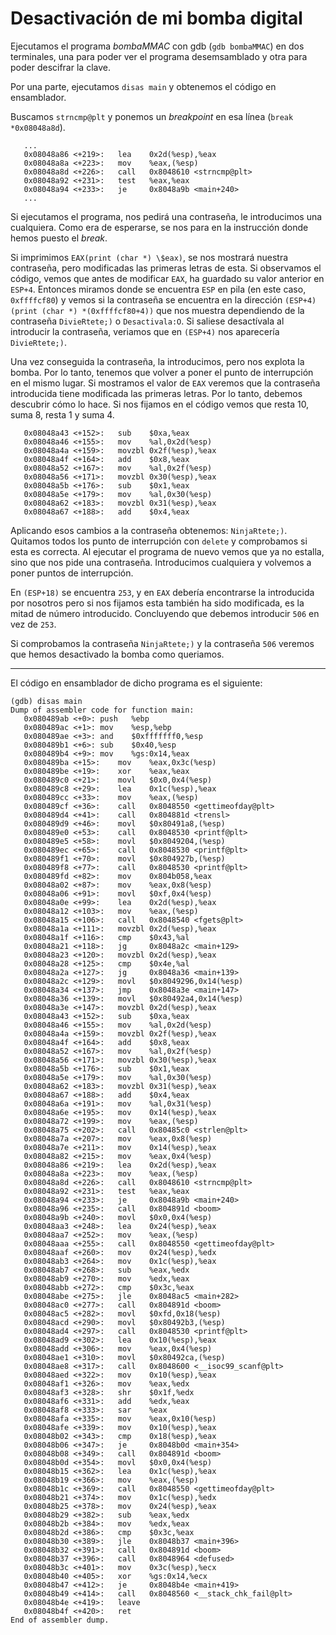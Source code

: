 # Desactivación de mi bomba digital

Ejecutamos el programa _bombaMMAC_ con gdb (`gdb bombaMMAC`) en dos terminales, una para poder ver el programa desemsamblado y otra para poder descifrar la clave.

Por una parte, ejecutamos `disas main` y obtenemos el código en ensamblador.

Buscamos `strncmp@plt` y ponemos un _breakpoint_ en esa línea (`break *0x08048a8d`).

```console
   ...
   0x08048a86 <+219>:	lea    0x2d(%esp),%eax
   0x08048a8a <+223>:	mov    %eax,(%esp)
   0x08048a8d <+226>:	call   0x8048610 <strncmp@plt>
   0x08048a92 <+231>:	test   %eax,%eax
   0x08048a94 <+233>:	je     0x8048a9b <main+240>
   ...
```

Si ejecutamos el programa, nos pedirá una contraseña, le introducimos una cualquiera. Como era de esperarse, se nos para en la instrucción donde hemos puesto el _break_.

Si imprimimos `EAX(print (char *) \$eax)`, se nos mostrará nuestra contraseña, pero modificadas las primeras letras de esta. Si observamos el código, vemos que antes de modificar `EAX`, ha guardado su valor anterior en `ESP+4`. Entonces miramos donde se encuentra `ESP` en pila (en este caso, `0xffffcf80`) y vemos si la contraseña se encuentra en la dirección `(ESP+4)(print (char *) *(0xffffcf80+4))` que nos muestra dependiendo de la contraseña `DivieRtete;)` o `Desactivala:O`. Si saliese desactívala al introducir la contraseña, veriamos que en `(ESP+4)` nos aparecería `DivieRtete;)`.

Una vez conseguida la contraseña, la introducimos, pero nos explota la bomba. Por lo tanto, tenemos que volver a poner el punto de interrupción en el mismo lugar. Si mostramos el valor de `EAX` veremos que la contraseña introducida tiene modificada las primeras letras. Por lo tanto, debemos descubrir cómo lo hace. Si nos fijamos en el código vemos que resta 10, suma 8, resta 1 y suma 4.

```console
   0x08048a43 <+152>:	sub    $0xa,%eax
   0x08048a46 <+155>:	mov    %al,0x2d(%esp)
   0x08048a4a <+159>:	movzbl 0x2f(%esp),%eax
   0x08048a4f <+164>:	add    $0x8,%eax
   0x08048a52 <+167>:	mov    %al,0x2f(%esp)
   0x08048a56 <+171>:	movzbl 0x30(%esp),%eax
   0x08048a5b <+176>:	sub    $0x1,%eax
   0x08048a5e <+179>:	mov    %al,0x30(%esp)
   0x08048a62 <+183>:	movzbl 0x31(%esp),%eax
   0x08048a67 <+188>:	add    $0x4,%eax
```

Aplicando esos cambios a la contraseña obtenemos: `NinjaRtete;)`. Quitamos todos los punto de interrupción con `delete` y comprobamos si esta es correcta. Al ejecutar el programa de nuevo vemos que ya no estalla, sino que nos pide una contraseña. Introducimos cualquiera y volvemos a poner puntos de interrupción.

En `(ESP+18)` se encuentra `253`, y en `EAX` debería encontrarse la introducida por nosotros pero si nos fijamos esta también ha sido modificada, es la mitad de número introducido. Concluyendo que debemos introducir `506` en vez de `253`.

Si comprobamos la contraseña `NinjaRtete;)` y la contraseña `506` veremos que hemos desactivado la bomba como queriamos. 

---

El código en ensamblador de dicho programa es el siguiente:

```console
(gdb) disas main
Dump of assembler code for function main:
   0x080489ab <+0>:	push   %ebp
   0x080489ac <+1>:	mov    %esp,%ebp
   0x080489ae <+3>:	and    $0xfffffff0,%esp
   0x080489b1 <+6>:	sub    $0x40,%esp
   0x080489b4 <+9>:	mov    %gs:0x14,%eax
   0x080489ba <+15>:	mov    %eax,0x3c(%esp)
   0x080489be <+19>:	xor    %eax,%eax
   0x080489c0 <+21>:	movl   $0x0,0x4(%esp)
   0x080489c8 <+29>:	lea    0x1c(%esp),%eax
   0x080489cc <+33>:	mov    %eax,(%esp)
   0x080489cf <+36>:	call   0x8048550 <gettimeofday@plt>
   0x080489d4 <+41>:	call   0x804881d <trensl>
   0x080489d9 <+46>:	movl   $0x80491a8,(%esp)
   0x080489e0 <+53>:	call   0x8048530 <printf@plt>
   0x080489e5 <+58>:	movl   $0x8049204,(%esp)
   0x080489ec <+65>:	call   0x8048530 <printf@plt>
   0x080489f1 <+70>:	movl   $0x804927b,(%esp)
   0x080489f8 <+77>:	call   0x8048530 <printf@plt>
   0x080489fd <+82>:	mov    0x804b058,%eax
   0x08048a02 <+87>:	mov    %eax,0x8(%esp)
   0x08048a06 <+91>:	movl   $0xf,0x4(%esp)
   0x08048a0e <+99>:	lea    0x2d(%esp),%eax
   0x08048a12 <+103>:	mov    %eax,(%esp)
   0x08048a15 <+106>:	call   0x8048540 <fgets@plt>
   0x08048a1a <+111>:	movzbl 0x2d(%esp),%eax
   0x08048a1f <+116>:	cmp    $0x43,%al
   0x08048a21 <+118>:	jg     0x8048a2c <main+129>
   0x08048a23 <+120>:	movzbl 0x2d(%esp),%eax
   0x08048a28 <+125>:	cmp    $0x4e,%al
   0x08048a2a <+127>:	jg     0x8048a36 <main+139>
   0x08048a2c <+129>:	movl   $0x8049296,0x14(%esp)
   0x08048a34 <+137>:	jmp    0x8048a3e <main+147>
   0x08048a36 <+139>:	movl   $0x80492a4,0x14(%esp)
   0x08048a3e <+147>:	movzbl 0x2d(%esp),%eax
   0x08048a43 <+152>:	sub    $0xa,%eax
   0x08048a46 <+155>:	mov    %al,0x2d(%esp)
   0x08048a4a <+159>:	movzbl 0x2f(%esp),%eax
   0x08048a4f <+164>:	add    $0x8,%eax
   0x08048a52 <+167>:	mov    %al,0x2f(%esp)
   0x08048a56 <+171>:	movzbl 0x30(%esp),%eax
   0x08048a5b <+176>:	sub    $0x1,%eax
   0x08048a5e <+179>:	mov    %al,0x30(%esp)
   0x08048a62 <+183>:	movzbl 0x31(%esp),%eax
   0x08048a67 <+188>:	add    $0x4,%eax
   0x08048a6a <+191>:	mov    %al,0x31(%esp)
   0x08048a6e <+195>:	mov    0x14(%esp),%eax
   0x08048a72 <+199>:	mov    %eax,(%esp)
   0x08048a75 <+202>:	call   0x80485c0 <strlen@plt>
   0x08048a7a <+207>:	mov    %eax,0x8(%esp)
   0x08048a7e <+211>:	mov    0x14(%esp),%eax
   0x08048a82 <+215>:	mov    %eax,0x4(%esp)
   0x08048a86 <+219>:	lea    0x2d(%esp),%eax
   0x08048a8a <+223>:	mov    %eax,(%esp)
   0x08048a8d <+226>:	call   0x8048610 <strncmp@plt>
   0x08048a92 <+231>:	test   %eax,%eax
   0x08048a94 <+233>:	je     0x8048a9b <main+240>
   0x08048a96 <+235>:	call   0x804891d <boom>
   0x08048a9b <+240>:	movl   $0x0,0x4(%esp)
   0x08048aa3 <+248>:	lea    0x24(%esp),%eax
   0x08048aa7 <+252>:	mov    %eax,(%esp)
   0x08048aaa <+255>:	call   0x8048550 <gettimeofday@plt>
   0x08048aaf <+260>:	mov    0x24(%esp),%edx
   0x08048ab3 <+264>:	mov    0x1c(%esp),%eax
   0x08048ab7 <+268>:	sub    %eax,%edx
   0x08048ab9 <+270>:	mov    %edx,%eax
   0x08048abb <+272>:	cmp    $0x3c,%eax
   0x08048abe <+275>:	jle    0x8048ac5 <main+282>
   0x08048ac0 <+277>:	call   0x804891d <boom>
   0x08048ac5 <+282>:	movl   $0xfd,0x18(%esp)
   0x08048acd <+290>:	movl   $0x80492b3,(%esp)
   0x08048ad4 <+297>:	call   0x8048530 <printf@plt>
   0x08048ad9 <+302>:	lea    0x10(%esp),%eax
   0x08048add <+306>:	mov    %eax,0x4(%esp)
   0x08048ae1 <+310>:	movl   $0x80492ca,(%esp)
   0x08048ae8 <+317>:	call   0x8048600 <__isoc99_scanf@plt>
   0x08048aed <+322>:	mov    0x10(%esp),%eax
   0x08048af1 <+326>:	mov    %eax,%edx
   0x08048af3 <+328>:	shr    $0x1f,%edx
   0x08048af6 <+331>:	add    %edx,%eax
   0x08048af8 <+333>:	sar    %eax
   0x08048afa <+335>:	mov    %eax,0x10(%esp)
   0x08048afe <+339>:	mov    0x10(%esp),%eax
   0x08048b02 <+343>:	cmp    0x18(%esp),%eax
   0x08048b06 <+347>:	je     0x8048b0d <main+354>
   0x08048b08 <+349>:	call   0x804891d <boom>
   0x08048b0d <+354>:	movl   $0x0,0x4(%esp)
   0x08048b15 <+362>:	lea    0x1c(%esp),%eax
   0x08048b19 <+366>:	mov    %eax,(%esp)
   0x08048b1c <+369>:	call   0x8048550 <gettimeofday@plt>
   0x08048b21 <+374>:	mov    0x1c(%esp),%edx
   0x08048b25 <+378>:	mov    0x24(%esp),%eax
   0x08048b29 <+382>:	sub    %eax,%edx
   0x08048b2b <+384>:	mov    %edx,%eax
   0x08048b2d <+386>:	cmp    $0x3c,%eax
   0x08048b30 <+389>:	jle    0x8048b37 <main+396>
   0x08048b32 <+391>:	call   0x804891d <boom>
   0x08048b37 <+396>:	call   0x8048964 <defused>
   0x08048b3c <+401>:	mov    0x3c(%esp),%ecx
   0x08048b40 <+405>:	xor    %gs:0x14,%ecx
   0x08048b47 <+412>:	je     0x8048b4e <main+419>
   0x08048b49 <+414>:	call   0x8048560 <__stack_chk_fail@plt>
   0x08048b4e <+419>:	leave  
   0x08048b4f <+420>:	ret    
End of assembler dump.
```
